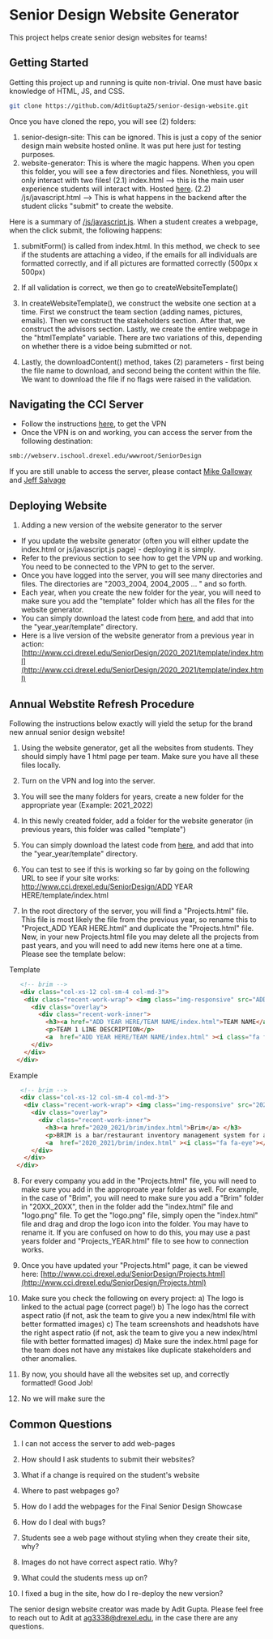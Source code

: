 # Senior Design Website Generator
This project helps create senior design websites for teams!

## Getting Started 

Getting this project up and running is quite non-trivial. One must have basic knowledge of HTML, JS, and CSS. 

```bash
git clone https://github.com/AditGupta25/senior-design-website.git
```

Once you have cloned the repo, you will see (2) folders:
1) senior-design-site: This can be ignored. This is just a copy of the senior design main website hosted online. It was put here just for testing purposes.
2) website-generator: This is where the magic happens. When you open this folder, you will see a few directories and files. Nonethless, you will only interact with two files! 
    (2.1) index.html --> this is the main user experience students will interact with. Hosted [here](http://www.cci.drexel.edu/SeniorDesign/2020_2021/template/index.html?fbclid=IwAR1lyYtR4I0iD-KxFC1Sb9SZNxagq29t9NNb8rZBuVnlnZediDvzosq1IDA).
    (2.2) /js/javascript.html --> This is what happens in the backend after the student clicks "submit" to create the website. 


Here is a summary of [/js/javascript.js](https://github.com/AditGupta25/senior-design-website/blob/develop/website-generator/js/javascript.js). When a student creates a webpage, when the click submit, the following happens: 
1) submitForm() is called from index.html. In this method, we check to see if the students are attaching a video, if the emails for all individuals are formatted correctly, and if all pictures are formatted correctly (500px x 500px)

2) If all validation is correct, we then go to createWebsiteTemplate()

3) In createWebsiteTemplate(), we construct the website one section at a time. First we construct the team section (adding names, pictures, emails). Then we construct the stakeholders section. After that, we construct the advisors section. Lastly, we create the entire webpage in the "htmlTemplate" variable. There are two variations of this, depending on whether there is a vidoe being submitted or not. 

4) Lastly, the downloadContent() method, takes (2) parameters - first being the file name to download, and second being the content within the file. We want to download the file if no flags were raised in the validation.


## Navigating the CCI Server 
- Follow the instructions [here](https://drexel.edu/it/help/a-z/VPN/), to get the VPN
- Once the VPN is on and working, you can access the server from the following destination:
```bash
smb://webserv.ischool.drexel.edu/wwwroot/SeniorDesign 
```

If you are still unable to access the server, please contact [Mike Galloway](https://drexel.edu/cci/about/directory/G/Galloway-Mike/) and [Jeff Salvage](https://drexel.edu/cci/about/directory/S/Salvage-Jeffrey/)

## Deploying Website
<!-- In this section we will go over two types of deployments that you may have to deal with: -->
1) Adding a new version of the website generator to the server
- If you update the website generator (often you will either update the index.html or js/javascript.js page) - deploying it is simply. 
- Refer to the previous section to see how to get the VPN up and working. You need to be connected to the VPN to get to the server. 
- Once you have logged into the server, you will see many directories and files. The directories are "2003_2004, 2004_2005 ... " and so forth. 
- Each year, when you create the new folder for the year, you will need to make sure you add the "template" folder which has all the files for the website generator. 
- You can simply download the latest code from [here](https://github.com/AditGupta25/senior-design-website/tree/develop/website-generator), and add that into the "year_year/template" directory.
- Here is a live version of the website generator from a previous year in action: 
[http://www.cci.drexel.edu/SeniorDesign/2020_2021/template/index.html](http://www.cci.drexel.edu/SeniorDesign/2020_2021/template/index.html)


<!-- 2) Adding a student's website to the server  -->

## Annual Webstite Refresh Procedure 
Following the instructions below exactly will yield the setup for the brand new annual senior design website! 

1) Using the website generator, get all the websites from students. They should simply have 1 html page per team. Make sure you have all these files locally. 

2) Turn on the VPN and log into the server. 

3) You will see the many folders for years, create a new folder for the appropriate year (Example: 2021_2022)

4) In this newly created folder, add a folder for the website generator (in previous years, this folder was called "template")

5) You can simply download the latest code from [here](https://github.com/AditGupta25/senior-design-website/tree/develop/website-generator), and add that into the "year_year/template" directory.

6) You can test to see if this is working so far by going on the following URL to see if your site works: 
http://www.cci.drexel.edu/SeniorDesign/ADD YEAR HERE/template/index.html

7) In the root directory of the server, you will find a "Projects.html" file. This file is most likely the file from the previous year, so rename this to "Project_ADD YEAR HERE.html" and duplicate the "Projects.html" file. New, in your new Projects.html file you may delete all the projects from past years, and you will need to add new items here one at a time. Please see the template below: 

Template
```html
   <!-- brim -->
   <div class="col-xs-12 col-sm-4 col-md-3">
    <div class="recent-work-wrap"> <img class="img-responsive" src="ADD YEAR HERE/TEAM NAME/logo.png"  alt="project website">
      <div class="overlay">
        <div class="recent-work-inner">
          <h3><a href="ADD YEAR HERE/TEAM NAME/index.html">TEAM NAME</a> </h3>
          <p>TEAM 1 LINE DESCRIPTION</p>
          <a  href="ADD YEAR HERE/TEAM NAME/index.html" ><i class="fa fa-eye"></i> View</a> </div>
      </div>
    </div>
  </div>
```

Example
```html
   <!-- brim -->
   <div class="col-xs-12 col-sm-4 col-md-3">
    <div class="recent-work-wrap"> <img class="img-responsive" src="2020_2021/brim/logo.png"  alt="project website">
      <div class="overlay">
        <div class="recent-work-inner">
          <h3><a href="2020_2021/brim/index.html">Brim</a> </h3>
          <p>BRIM is a bar/restaurant inventory management system for alcoholic beverages.</p>
          <a  href="2020_2021/brim/index.html" ><i class="fa fa-eye"></i> View</a> </div>
      </div>
    </div>
  </div>
```

8) For every company you add in the "Projects.html" file, you will need to make sure you add in the approproate year folder as well. For example, in the case of "Brim", you will need to make sure you add a "Brim" folder in "20XX_20XX", then in the folder add the "index.html" file and "logo.png" file. To get the "logo.png" file, simply open the "index.html" file and drag and drop the logo icon into the folder. You may have to rename it. If you are confused on how to do this, you may use a past years folder and "Projects_YEAR.html" file to see how to connection works. 

9) Once you have updated your "Projects.html" page, it can be viewed here: 
[http://www.cci.drexel.edu/SeniorDesign/Projects.html](http://www.cci.drexel.edu/SeniorDesign/Projects.html)

10) Make sure you check the following on every project: 
    a) The logo is linked to the actual page (correct page!)
    b) The logo has the correct aspect ratio (if not, ask the team to give you a new index/html file with better formatted images)
    c) The team screenshots and headshots have the right aspect ratio (if not, ask the team to give you a new index/html file with better formatted images)
    d) Make sure the index.html page for the team does not have any mistakes like duplicate stakeholders and other anomalies. 
    
11) By now, you should have all the websites set up, and correctly formatted! Good Job! 

12) No we will make sure the 



## Common Questions
1) I can not access the server to add web-pages

2) How should I ask students to submit their websites? 

3) What if a change is required on the student's website

4) Where to past webpages go?

5) How do I add the webpages for the Final Senior Design Showcase 

6) How do I deal with bugs? 

7) Students see a web page without styling when they create their site, why? 

8) Images do not have correct aspect ratio. Why? 

9) What could the students mess up on? 

10) I fixed a bug in the site, how do I re-deploy the new version? 


The senior design website creator was made by Adit Gupta. Please feel free to reach out to Adit at ag3338@drexel.edu, in the case there are any questions.
